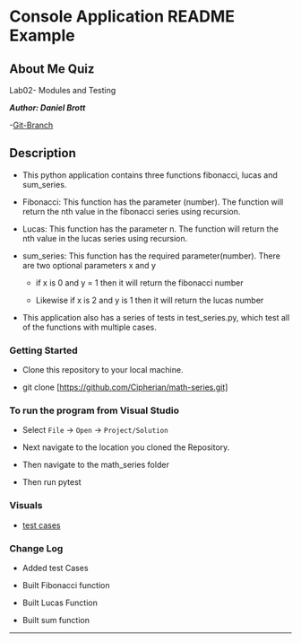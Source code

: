 # Console Application README Example

## About Me Quiz

Lab02- Modules and Testing

**_Author: Daniel Brott_**

-[Git-Branch](https://github.com/Cipherian/math-series/tree/main)

## Description

- This python application contains three functions fibonacci, lucas and sum_series.

- Fibonacci: This function has the parameter (number). The function will return the nth value in the fibonacci series using recursion.

- Lucas: This function has the parameter n. The function will return the nth value in the lucas series using recursion.

- sum_series: This function has the required parameter(number). There are two optional parameters x and y

  - if x is 0 and y = 1 then it will return the fibonacci number

  - Likewise if x is 2 and y is 1 then it will return the lucas number

- This application also has a series of tests in test_series.py, which test all of the functions with multiple cases.

### Getting Started

- Clone this repository to your local machine.

- git clone [https://github.com/Cipherian/math-series.git]

### To run the program from Visual Studio

- Select `File` -> `Open` -> `Project/Solution`

- Next navigate to the location you cloned the Repository.

- Then navigate to the math_series folder

- Then run pytest

### Visuals

- [test cases](./test_cases.png)

### Change Log

- Added test Cases

- Built Fibonacci function

- Built Lucas Function

- Built sum function

---
